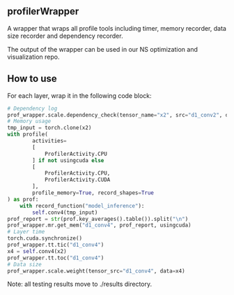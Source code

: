 ## profilerWrapper
A wrapper that wraps all profile tools including timer, memory recorder, data size recorder and dependency recorder.

The output of the wrapper can be used in our NS optimization and visualization repo. 
## How to use
For each layer, wrap it in the following code block:
```python
# Dependency log
prof_wrapper.scale.dependency_check(tensor_name="x2", src="d1_conv2", dest="d1_conv4")
# Memory usage
tmp_input = torch.clone(x2)
with profile(
        activities=
        [
            ProfilerActivity.CPU
        ] if not usingcuda else
        [
            ProfilerActivity.CPU,
            ProfilerActivity.CUDA
        ],
        profile_memory=True, record_shapes=True
) as prof:
    with record_function("model_inference"):
        self.conv4(tmp_input)
prof_report = str(prof.key_averages().table()).split("\n")
prof_wrapper.mr.get_mem("d1_conv4", prof_report, usingcuda)
# Layer time
torch.cuda.synchronize()
prof_wrapper.tt.tic("d1_conv4")
x4 = self.conv4(x2)
prof_wrapper.tt.toc("d1_conv4")
# Data size
prof_wrapper.scale.weight(tensor_src="d1_conv4", data=x4)
```

Note: all testing results move to ./results directory. 

